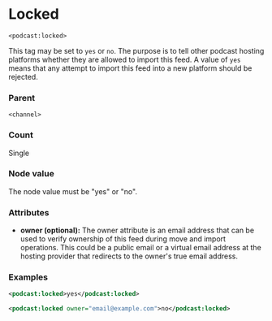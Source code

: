# Locked

`<podcast:locked>`

This tag may be set to `yes` or `no`. The purpose is to tell other podcast hosting platforms whether they are allowed to import this feed. A value of `yes` means that any attempt to import this feed into a new platform should be rejected.

### Parent

`<channel>`

### Count

Single

### Node value

The node value must be "yes" or "no".

### Attributes

- **owner (optional):** The owner attribute is an email address that can be used to verify ownership of this feed during move and import operations. This could be a public email or a virtual email address at the hosting provider that redirects to the owner's true email address.

### Examples

```xml
<podcast:locked>yes</podcast:locked>
```

```xml
<podcast:locked owner="email@example.com">no</podcast:locked>
```
